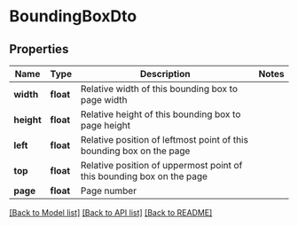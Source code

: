 # BoundingBoxDto


## Properties
Name | Type | Description | Notes
------------ | ------------- | ------------- | -------------
**width** | **float** | Relative width of this bounding box to page width | 
**height** | **float** | Relative height of this bounding box to page height | 
**left** | **float** | Relative position of leftmost point of this bounding box on the page | 
**top** | **float** | Relative position of uppermost point of this bounding box on the page | 
**page** | **float** | Page number | 

[[Back to Model list]](../README.md#documentation-for-models) [[Back to API list]](../README.md#documentation-for-api-endpoints) [[Back to README]](../README.md)


